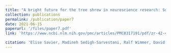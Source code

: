 ```yaml
---
title: "A bright future for the tree shrew in neuroscience research: Summary from the inaugural Tree Shrew Users Meeting"
collection: publications
permalink: /publication/paper7
date: 2021-06-15
paperurl: '/files/paper7.pdf'
link: 'https://www.ncbi.nlm.nih.gov/pmc/articles/PMC8317191/pdf/zr-42-4-478.pdf'

citation: 'Elise Savier, Madineh Sedigh-Sarvestani, Ralf Wimmer, David Fitzpatrick. Zoological Research, 2021.'
---
```

